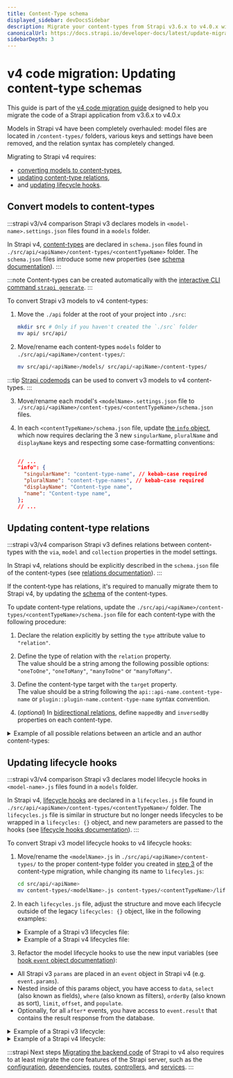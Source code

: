 ```yaml
---
title: Content-Type schema
displayed_sidebar: devDocsSidebar
description: Migrate your content-types from Strapi v3.6.x to v4.0.x with step-by-step instructions
canonicalUrl: https://docs.strapi.io/developer-docs/latest/update-migration-guides/migration-guides/code/backend/content-type-schema.html
sidebarDepth: 3
---
```


# v4 code migration: Updating content-type schemas

This guide is part of the [v4 code migration guide](/dev-docs/migration/v3-to-v4/code-migration) designed to help you migrate the code of a Strapi application from v3.6.x to v4.0.x

Models in Strapi v4 have been completely overhauled: model files are located in `/content-types/` folders, various keys and settings have been removed, and the relation syntax has completely changed.

Migrating to Strapi v4 requires:

- [converting models to content-types](#convert-models-to-content-types),
- [updating content-type relations](#updating-content-type-relations),
- and [updating lifecycle hooks](#updating-lifecycle-hooks).

## Convert models to content-types

:::strapi v3/v4 comparison
Strapi v3 declares models in `<model-name>.settings.json` files found in a `models` folder.

In Strapi v4, [content-types](/dev-docs/backend-customization/models#content-types) are declared in `schema.json` files found in `./src/api/<apiName>/content-types/<contentTypeName>` folder. The `schema.json` files introduce some new properties (see [schema documentation](/dev-docs/backend-customization/models#model-schema)).
:::

:::note
Content-types can be created automatically with the [interactive CLI command `strapi generate`](/dev-docs/cli#strapi-generate).
:::

To convert Strapi v3 models to v4 content-types:

1. Move the `./api` folder at the root of your project into `./src`:

    ```sh
    mkdir src # Only if you haven't created the `./src` folder
    mv api/ src/api/
    ```

2. Move/rename each content-types `models` folder to `./src/api/<apiName>/content-types/`:

    ```sh
    mv src/api/<apiName>/models/ src/api/<apiName>/content-types/
    ```

:::tip
[Strapi codemods](https://github.com/strapi/codemods/) can be used to convert v3 models to v4 content-types.
:::

3. Move/rename each model's `<modelName>.settings.json` file to `./src/api/<apiName>/content-types/<contentTypeName>/schema.json` files.
4. In each `<contentTypeName>/schema.json` file, update [the `info` object](/dev-docs/backend-customization/models#model-information), which now requires declaring the 3 new `singularName`, `pluralName` and `displayName` keys and respecting some case-formatting conventions:

    ```json title="path: ./src/api/<apiName>/content-types/<contentTypeName>/schema.json"

    // ...
    "info": {
      "singularName": "content-type-name", // kebab-case required
      "pluralName": "content-type-names", // kebab-case required
      "displayName": "Content-type name",
      "name": "Content-type name",
    };
    // ...
    ```

## Updating content-type relations

:::strapi v3/v4 comparison
Strapi v3 defines relations between content-types with the `via`, `model` and `collection` properties in the model settings.

In Strapi v4, relations should be explicitly described in the `schema.json` file of the content-types (see [relations documentation](/dev-docs/backend-customization/models#relations)).
:::

If the content-type has relations, it's required to manually migrate them to Strapi v4, by updating the [schema](/dev-docs/backend-customization/models#model-schema) of the content-types.

To update content-type relations, update the `./src/api/<apiName>/content-types/<contentTypeName>/schema.json` file for each content-type with the following procedure:

1. Declare the relation explicitly by setting the `type` attribute value to `"relation"`.

2. Define the type of relation with the `relation` property.<br/>The value should be a string among the following possible options: `"oneToOne"`, `"oneToMany"`, `"manyToOne"` or `"manyToMany"`.

3. Define the content-type target with the `target` property.<br/>The value should be a string following the `api::api-name.content-type-name` or `plugin::plugin-name.content-type-name` syntax convention.

4. (_optional_) In [bidirectional relations](/dev-docs/backend-customization/models#relations), define `mappedBy` and `inversedBy` properties on each content-type.

<details>
<summary> Example of all possible relations between an article and an author content-types:</summary>

  ```json title="path: ./src/api/article/content-types/article/schema.json"
  
  // Attributes for the Article content-type

  // oneWay relation
  "articleHasOneAuthor": {
    "type": "relation",
    "relation": "oneToOne",
    "target": "api::author.author"
  },
  // oneToOne relation
  "articleHasAndBelongsToOneAuthor": {
    "type": "relation",
    "relation": "oneToOne",
    "target": "api::author.author",
    "inversedBy": "article"
  },
  // oneToMany relation
  "articleBelongsToManyAuthors": {
    "type": "relation",
    "relation": "oneToMany",
    "target": "api::author.author",
    "mappedBy": "article"
  },
  // manyToOne relation
  "authorHasManyArticles": {
    "type": "relation",
    "relation": "manyToOne",
    "target": "api::author.author",
    "inversedBy": "articles"
  },
  // manyToMany relation
  "articlesHasAndBelongsToManyAuthors": {
    "type": "relation",
    "relation": "manyToMany",
    "target": "api::author.author",
    "inversedBy": "articles"
  },
  // manyWay relation
  "articleHasManyAuthors": {
    "type": "relation",
    "relation": "oneToMany",
    "target": "api::author.author"
  }
  ```

  ```json title="path: ./src/api/author/content-types/author/schema.json"

  // Attributes for the Author content-type

  // inversed oneToMany relation
  "article": {
    "type": "relation",
    "relation": "manyToOne",
    "target": "api::article.article",
    "inversedBy": "articleBelongsToManyAuthors"
  },
  // inversed manyToOne or manyToMany relation
  "articles": {
    "type": "relation",
    "relation": "manyToMany",
    "target": "api::article.article",
    "inversedBy": "articlesHasAndBelongsToManyAuthors"
  }
  ```

</details>

## Updating lifecycle hooks

:::strapi v3/v4 comparison
Strapi v3 declares model lifecycle hooks in `<model-name>.js` files found in a `models` folder.

In Strapi v4, [lifecycle hooks](/dev-docs/backend-customization/models#lifecycle-hooks) are declared in a `lifecycles.js` file found in `./src/api/<apiName>/content-types/<contentTypeName>/` folder. The `lifecycles.js` file is similar in structure but no longer needs lifecycles to be wrapped in a `lifecycles: {}` object, and new parameters are passed to the hooks (see [lifecycle hooks documentation](/dev-docs/backend-customization/models#hook-event-object)).
:::

To convert Strapi v3 model lifecycle hooks to v4 lifecycle hooks:

1. Move/rename the `<modelName>.js` in `./src/api/<apiName>/content-types/` to the proper content-type folder you created in [step 3](#convert-models-to-content-types) of the content-type migration, while changing its name to `lifecyles.js`:

    ```sh
    cd src/api/<apiName>
    mv content-types/<modelName>.js content-types/<contentTypeName>/lifecycles.js
    ```

2. In each `lifecycles.js` file, adjust the structure and move each lifecycle outside of the legacy `lifecycles: {}` object, like in the following examples:

    <details>
    <summary> Example of a Strapi v3 lifecycles file:</summary>

    ```jsx
    module.exports = {
      lifecycles: {
        async beforeCreate() {
          // ...
        },
      },
    };
    ```

    </details>

    <details>
    <summary> Example of a Strapi v4 lifecycles file:</summary>

    ```jsx
    module.exports = {
      async beforeCreate() {
        // ...
      },
    };
    ```

    </details>

3. Refactor the model lifecycle hooks to use the new input variables (see [hook `event` object documentation](/dev-docs/backend-customization/models#hook-event-object)):

  * All Strapi v3 `params` are placed in an `event` object in Strapi v4 (e.g. `event.params`).
  * Nested inside of this params object, you have access to `data`, `select` (also known as fields), `where` (also known as filters), `orderBy` (also known as sort), `limit`, `offset`, and `populate`.
  * Optionally, for all `after*` events, you have access to `event.result` that contains the result response from the database.

  <details>
  <summary> Example of a Strapi v3 lifecycle:</summary>

  ```jsx 
  module.exports = {
    lifecycles: {
      async beforeCreate(data) {
        data.isTableFull = data.numOfPeople === 4;
      },
      async afterCreate(result, data) {
        // do something with result
      }
    },
  };
  ```

  </details>

  <details> 
  <summary>Example of a Strapi v4 lifecycle:</summary>

  ```jsx
  module.exports = {
    beforeCreate(event) {
      let { data, where, select, populate } = event.params;

      data.isTableFull = data.numOfPeople === 4;
    },

    afterCreate(event) {
      const { result, params } = event;

      // do something to the result
    },
  };
  ```

  </details>

:::strapi Next steps
[Migrating the backend code](/dev-docs/migration/v3-to-v4/code/backend) of Strapi to v4 also requires to at least migrate the core features of the Strapi server, such as the [configuration](/dev-docs/migration/v3-to-v4/code/configuration), [dependencies](/dev-docs/migration/v3-to-v4/code/dependencies), [routes](/dev-docs/migration/v3-to-v4/code/routes), [controllers](/dev-docs/migration/v3-to-v4/code/controllers), and [services](/dev-docs/migration/v3-to-v4/code/services).
:::

